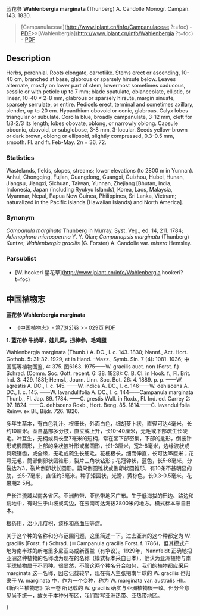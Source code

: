 蓝花参 **Wahlenbergia marginata** (Thunberg) A. Candolle Monogr. Campan. 143. 1830.

> [Campanulaceae](http://www.iplant.cn/info/Campanulaceae ?t=foc) - [PDF](http://iplant.cn/foc/pdf/Campanulaceae.pdf)>>[Wahlenbergia](http://www.iplant.cn/info/Wahlenbergia ?t=foc) - [PDF](http://www.iplant.cn/foc/pdf/Wahlenbergia.pdf)

## Description

Herbs, perennial. Roots elongate, carrotlike. Stems erect or ascending, 10-40 cm, branched at base, glabrous or sparsely hirsute below. Leaves alternate, mostly on lower part of stem, lowermost sometimes caducous, sessile or with petiole up to 7 mm; blade spatulate, oblanceolate, elliptic, or linear, 10-40 × 2-8 mm, glabrous or sparsely hirsute, margin sinuate, sparsely serrulate, or entire. Pedicels erect, terminal and sometimes axillary, slender, up to 20 cm. Hypanthium obovoid or conic, glabrous. Calyx lobes triangular or subulate. Corolla blue, broadly campanulate, 3-12 mm, cleft for 1/3-2/3 its length; lobes obovate, oblong, or narrowly oblong. Capsule obconic, obovoid, or subglobose, 3-8 mm, 3-locular. Seeds yellow-brown or dark brown, oblong or ellipsoid, slightly compressed, 0.3-0.5 mm, smooth. Fl. and fr. Feb-May. 2*n* = 36, 72.

### Statistics
Wastelands, fields, slopes, streams; lower elevations (to 2800 m in Yunnan). Anhui, Chongqing, Fujian, Guangdong, Guangxi, Guizhou, Hubei, Hunan, Jiangsu, Jiangxi, Sichuan, Taiwan, Yunnan, Zhejiang [Bhutan, India, Indonesia, Japan (including Ryukyu Islands), Korea, Laos, Malaysia, Myanmar, Nepal, Papua New Guinea, Philippines, Sri Lanka, Vietnam; naturalized in the Pacific islands (Hawaiian Islands) and North America].

### Synonym
*Campanula marginata* Thunberg in Murray, Syst. Veg., ed. 14, 211. 1784; *Adenophora microsperma* Y. Y. Qian; *Campanopsis marginata* (Thunberg) Kuntze; *Wahlenbergia gracilis* (G. Forster) A. Candolle var. *misera* Hemsley.

### Parsublist

* [W.  hookeri  星花草](http://www.iplant.cn/info/Wahlenbergia hookeri?t=foc)

## 中国植物志

**蓝花参 Wahlenbergia marginata**

* [《中国植物志》](http://www.iplant.cn/frps)- [第73(2)卷](http://www.iplant.cn/frps/vol/73(2)) >> 029页 [PDF](http://www.iplant.cn/frps/pdf/73(2)/029.PDF)

**1. 蓝花参 牛奶草，娃儿菜，拐棒参，毛鸡腿**

Wahlenbergia marginata (Thunb.) A. DC., l. c. 143. 1830; Nannf., Act. Hort. Gothob. 5: 31-32. 1929, et in Hand. -Mazz., Symb. Sin. 7 (4): 1081. 1036; 中国高等植物图鉴, 4: 375. 图6163. 1975——W. gracilis auct. non (Forst. f.) Schrad. (Comm. Soc. Gott. recent. 6: 38. 1828): C. B. Cl. in Hook. f., Fl. Brit. Ind. 3: 429. 1881; Hemsl., Journ. Linn. Soc. Bot. 26: 4. 1889. p. p. ——W. agrestis A. DC., l. c. 145. ——W. indica A. DC., l. c. 146——W. dehiscens A. DC., l. c. 145. ——W. lavandulifolia A. DC., l. c. 144——Campanula marginata Thunb., Fl. Jap. 89. 1784. ——C. grestis Wall. in Roxb., Fl. Ind. ed. Carrey 2: 97. 1824. ——C. dehiscens Roxb., Hort. Beng. 85. 1814.——C. lavandulifolia Reinw. ex Bl., Bijdr. 726. 1826.

多年生草本，有白色乳汁。根细长，外面白色，细胡萝卜状，直径可达4毫米，长约10厘米。茎自基部多分枝，直立或上升，长10-40厘米，无毛或下部疏生长硬毛。叶互生，无柄或具长至7毫米的短柄，常在茎下部密集，下部的匙形，倒披针形或椭圆形，上部的条状披针形或椭圆形，长1-3厘米，宽2-8毫米，边缘波状或具疏锯齿，或全缘，无毛或疏生长硬毛。花梗极长，细而伸直，长可达15厘米；花萼无毛，筒部倒卵状圆锥形，裂片三角状钻形；花冠钟状，蓝色，长5-8毫米，分裂达2/3，裂片倒卵状长圆形。蒴果倒圆锥状或倒卵状圆锥形，有10条不甚明显的肋，长5-7毫米，直径约3毫米。种子矩圆状，光滑，黄棕色，长0.3-0.5毫米。花果期2-5月。

产长江流域以南各省区。亚洲热带、亚热带地区广布。生于低海拔的田边、路边和荒地中，有时生于山坡或沟边，在云南可达海拔2800米的地方。模式标本采自日本。

根药用，治小儿疳积，痰积和高血压等症。

关于这个种的名称和分布范围问题，这里简述一下。过去亚洲的这个种都定为 W. gracilis (Forst. f.) Schrad. (＝Campanula gracilis Forst. f. 1786)，但其模式产地为南半球的新喀里多尼亚岛或新西兰（有争议）。1929年，Nannfeldt 正确地把亚洲这种植物的名称改为现在的名称（模式标本采自日本），他认为亚洲植物与南半球植物属于不同种。很显然，不管这两个种名分合如何，我们的植物都应采用 marginata 这一名称，因它记载较早，现在有人主张把南半球的 W. gracilis 也归隶于 W. marginata 中，作为一个变种，称为 W. marginata var. australis Hh。《新西兰植物志》第一卷 所记载的 W. gracilis 确实与亚洲植物很一致。但分合意见尚不统一，故关于本种分布区，我们暂写亚洲热带、亚热带地区。

}